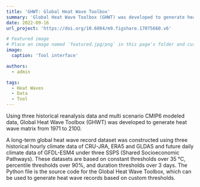 ```yaml
---
title: 'GHWT: Global Heat Wave Toolbox'
summary: 'Global Heat Wave Toolbox (GHWT) was developed to generate heat wave matrix from 1971 to 2100.'
date: 2022-09-16
url_project: 'https://doi.org/10.6084/m9.figshare.17075660.v6'

# Featured image
# Place an image named `featured.jpg/png` in this page's folder and customize its options here.
image:
  caption: 'Tool interface'

authors:
  - admin

tags:
  - Heat Waves
  - Data
  - Tool
---
```


Using three historical reanalysis data and multi scenario CMIP6 modeled data, Global Heat Wave Toolbox (GHWT) was developed to generate heat wave matrix from 1971 to 2100.

A long-term global heat wave record dataset was constructed using three historical hourly climate data of CRU-JRA, ERA5 and GLDAS and future daily climate data of GFDL-ESM4 under three SSPS (Shared Socioeconomic Pathways). These datasets are based on constant thresholds over 35 °C, percentile thresholds over 90%, and duration thresholds over 3 days. The Python file is the source code for the Global Heat Wave Toolbox, which can be used to generate heat wave records based on custom thresholds.